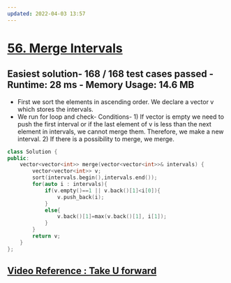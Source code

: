 ```yaml
---
updated: 2022-04-03 13:57
---
```

# **[56. Merge Intervals](https://leetcode.com/problems/merge-intervals/)**

## Easiest solution- 168 / 168 test cases passed - Runtime: 28 ms - Memory Usage: 14.6 MB

- First we sort the elements in ascending order. We declare a vector v which stores the intervals.
- We run for loop and check- Conditions- 1) If vector is empty we need to push the first interval or if the last element of v is less than the next element in intervals, we cannot merge them. Therefore, we make a new interval. 2) If there is a possibility to merge, we merge.

```C++
class Solution {
public:
    vector<vector<int>> merge(vector<vector<int>>& intervals) {
        vector<vector<int>> v;
        sort(intervals.begin(),intervals.end());
        for(auto i : intervals){
            if(v.empty()==1 || v.back()[1]<i[0]){
                v.push_back(i);
            }
            else{
                v.back()[1]=max(v.back()[1], i[1]);
            }
        }
        return v;
    }
};
```



## **[Video Reference : Take U forward](https://www.youtube.com/watch?v=2JzRBPFYbKE)**
